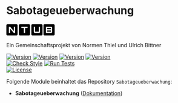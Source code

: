 # Sabotageueberwachung

[![Image](imgs/ntub_logo.png)](https://github.com/ubittner/)  

Ein Gemeinschaftsprojekt von Normen Thiel und Ulrich Bittner

[![Version](https://img.shields.io/badge/Symcon_Version-5.2>-red.svg)](https://www.symcon.de/service/dokumentation/entwicklerbereich/sdk-tools/sdk-php/)
[![Version](https://img.shields.io/badge/Module_Version-4.00-blue.svg)]()
[![Version](https://img.shields.io/badge/Module_Build-1-blue.svg)]()
[![Version](https://img.shields.io/badge/Code-PHP-blue.svg)]()  
[![Check Style](https://github.com/ubittner/Sabotageueberwachung/workflows/Check%20Style/badge.svg)](https://github.com/ubittner/Sabotageueberwachung/actions)
[![Run Tests](https://github.com/ubittner/Sabotageueberwachung/workflows/Run%20Tests/badge.svg)](https://github.com/ubittner/Sabotageueberwachung/actions)  
[![License](https://img.shields.io/badge/License-CC%20BY--NC--SA%204.0-green.svg)](https://creativecommons.org/licenses/by-nc-sa/4.0/)

Folgende Module beinhaltet das Repository `Sabotageueberwachung`:

- __Sabotageueberwachung__ ([Dokumentation](Sabotageueberwachung))